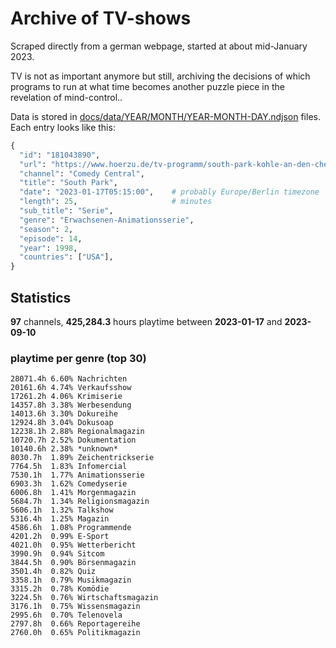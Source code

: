 # Archive of TV-shows

Scraped directly from a german webpage, started at about mid-January 2023.

TV is not as important anymore but still, archiving the decisions of which programs to run at what time
becomes another puzzle piece in the revelation of mind-control.. 

Data is stored in [docs/data/YEAR/MONTH/YEAR-MONTH-DAY.ndjson](docs/data/) files. 
Each entry looks like this:

```python
{
  "id": "181043890", 
  "url": "https://www.hoerzu.de/tv-programm/south-park-kohle-an-den-chefkoch/bid_181043890/", 
  "channel": "Comedy Central", 
  "title": "South Park", 
  "date": "2023-01-17T05:15:00",    # probably Europe/Berlin timezone 
  "length": 25,                     # minutes 
  "sub_title": "Serie", 
  "genre": "Erwachsenen-Animationsserie", 
  "season": 2, 
  "episode": 14, 
  "year": 1998, 
  "countries": ["USA"],
}
```

## Statistics

**97** channels, **425,284.3** hours playtime between **2023-01-17** and **2023-09-10**


### playtime per genre (top 30)

    28071.4h 6.60% Nachrichten
    20161.6h 4.74% Verkaufsshow
    17261.2h 4.06% Krimiserie
    14357.8h 3.38% Werbesendung
    14013.6h 3.30% Dokureihe
    12924.8h 3.04% Dokusoap
    12238.1h 2.88% Regionalmagazin
    10720.7h 2.52% Dokumentation
    10140.6h 2.38% *unknown*
    8030.7h  1.89% Zeichentrickserie
    7764.5h  1.83% Infomercial
    7530.1h  1.77% Animationsserie
    6903.3h  1.62% Comedyserie
    6006.8h  1.41% Morgenmagazin
    5684.7h  1.34% Religionsmagazin
    5606.1h  1.32% Talkshow
    5316.4h  1.25% Magazin
    4586.6h  1.08% Programmende
    4201.2h  0.99% E-Sport
    4021.0h  0.95% Wetterbericht
    3990.9h  0.94% Sitcom
    3844.5h  0.90% Börsenmagazin
    3501.4h  0.82% Quiz
    3358.1h  0.79% Musikmagazin
    3315.2h  0.78% Komödie
    3224.5h  0.76% Wirtschaftsmagazin
    3176.1h  0.75% Wissensmagazin
    2995.6h  0.70% Telenovela
    2797.8h  0.66% Reportagereihe
    2760.0h  0.65% Politikmagazin
